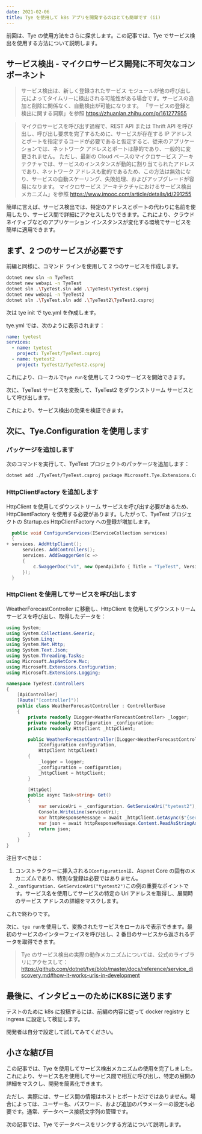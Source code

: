 ```yaml
---
date: 2021-02-06
title: Tye を使用して k8s アプリを開発するのはとても簡単です (ii)
---
```


前回は、Tye の使用方法をさらに探求します。この記事では、Tye でサービス検出を使用する方法について説明します。

<!-- more -->

<!-- md Header-Newbe-Claptrap.md -->

## サービス検出 - マイクロサービス開発に不可欠なコンポーネント

> サービス検出は、新しく登録されたサービス モジュールが他の呼び出し元によってタイムリーに検出される可能性がある場合です。サービスの追加と削除に関係なく、自動検出が可能になります。 「サービスの登録と検出に関する洞察」を参照 <https://zhuanlan.zhihu.com/p/161277955>

> マイクロサービスを呼び出す過程で、REST API または Thrift API を呼び出し、呼び出し要求を完了するために、サービスが存在する IP アドレスとポートを指定するコードが必要であると仮定すると、従来のアプリケーションでは、ネットワーク アドレスとポートは静的であり、一般的に変更されません。 ただし、最新の Cloud ベースのマイクロサービス アーキテクチャでは、サービスのインスタンスが動的に割り当てられたアドレスであり、ネットワーク アドレスも動的であるため、この方法は無効になり、サービスの自動スケーリング、失敗処理、およびアップグレードが容易になります。 マイクロサービス アーキテクチャにおけるサービス検出メカニズム」を参照 <https://www.imooc.com/article/details/id/291255>

簡単に言えば、サービス検出では、特定のアドレスとポートの代わりに名前を使用したり、サービス間で詳細にアクセスしたりできます。これにより、クラウド ネイティブなどのアプリケーション インスタンスが変化する環境でサービスを簡単に適用できます。

## まず、2 つのサービスが必要です

前編と同様に、コマンド ラインを使用して 2 つのサービスを作成します。

```bash
dotnet new sln -n TyeTest
dotnet new webapi -n TyeTest
dotnet sln .\TyeTest.sln add .\TyeTest\TyeTest.csproj
dotnet new webapi -n TyeTest2
dotnet sln .\TyeTest.sln add .\TyeTest2\TyeTest2.csproj
```

次は tye init で tye.yml を作成します。

tye.yml では、次のように表示されます：

```yml
name: tyetest
services:
  - name: tyetest
    project: TyeTest/TyeTest.csproj
  - name: tyetest2
    project: TyeTest2/TyeTest2.csproj
```

これにより、ローカルで`tye run`を使用して 2 つのサービスを開始できます。

次に、TyeTest サービスを変換して、TyeTest2 をダウンストリーム サービスとして呼び出します。

これにより、サービス検出の効果を検証できます。

## 次に、Tye.Configuration を使用します

### パッケージを追加します

次のコマンドを実行して、TyeTest プロジェクトのパッケージを追加します：

```bash
dotnet add ./TyeTest/TyeTest.csproj package Microsoft.Tye.Extensions.Configuration --version 0.6.0-alpha.21070.5
```

### HttpClientFactory を追加します

HttpClient を使用してダウンストリーム サービスを呼び出す必要があるため、HttpClientFactory を使用する必要があります。したがって、TyeTest プロジェクトの Startup.cs HttpClientFactory への登録が増加します。

```csharp
  public void ConfigureServices(IServiceCollection services)
  {
+ services. AddHttpClient();
      services. AddControllers();
      services. AddSwaggerGen(c =>
      {
          c.SwaggerDoc("v1", new OpenApiInfo { Title = "TyeTest", Version = "v1" });
      });
  }
```

### HttpClient を使用してサービスを呼び出します

WeatherForecastController に移動し、HttpClient を使用してダウンストリーム サービスを呼び出し、取得したデータを：

```cs
using System;
using System.Collections.Generic;
using System.Linq;
using System.Net.Http;
using System.Text.Json;
using System.Threading.Tasks;
using Microsoft.AspNetCore.Mvc;
using Microsoft.Extensions.Configuration;
using Microsoft.Extensions.Logging;

namespace TyeTest.Controllers
{
    [ApiController]
    [Route("[controller]")]
    public class WeatherForecastController : ControllerBase
    {
        private readonly ILogger<WeatherForecastController> _logger;
        private readonly IConfiguration _configuration;
        private readonly HttpClient _httpClient;

        public WeatherForecastController(ILogger<WeatherForecastController> logger,
            IConfiguration configuration,
            HttpClient httpClient)
        {
            _logger = logger;
            _configuration = configuration;
            _httpClient = httpClient;
        }

        [HttpGet]
        public async Task<string> Get()
        {
            var serviceUri = _configuration. GetServiceUri("tyetest2");
            Console.WriteLine(serviceUri);
            var httpResponseMessage = await _httpClient.GetAsync($"{serviceUri}WeatherForecast");
            var json = await httpResponseMessage.Content.ReadAsStringAsync();
            return json;
        }
    }
}
```

注目すべきは：

1. コンストラクターに挿入される`IConfiguration`は、Aspnet Core の固有のメカニズムであり、特別な登録は必要ではありません。
2. `_configuration. GetServiceUri("tyetest2")`この例の重要なポイントです。サービス名を使用してサービスの特定の Uri アドレスを取得し、展開時のサービス アドレスの詳細をマスクします。

これで終わりです。

次に、`tye run`を使用して、変換されたサービスをローカルで表示できます。最初のサービスのインターフェイスを呼び出し、2 番目のサービスから返されるデータを取得できます。

> Tye のサービス検出の実際の動作メカニズムについては、公式のライブラリにアクセスして： <https://github.com/dotnet/tye/blob/master/docs/reference/service_discovery.md#how-it-works-uris-in-development>

## 最後に、インタビューのためにK8Sに送ります

テストのために k8s に投稿するには、前編の内容に従って docker registry と ingress に設定して検証します。

開発者は自分で設定して試してみてください。

## 小さな結び目

この記事では、Tye を使用してサービス検出メカニズムの使用を完了しました。これにより、サービス名を使用してサービス間で相互に呼び出し、特定の展開の詳細をマスクし、開発を簡素化できます。

ただし、実際には、サービス間の情報はホストとポートだけではありません。場合によっては、ユーザー名、パスワード、および追加のパラメーターの設定も必要です。通常、データベース接続文字列の管理です。

次の記事では、Tye でデータベースをリンクする方法について説明します。

<!-- md Footer-Newbe-Claptrap.md -->
